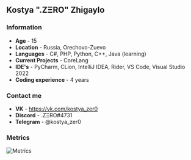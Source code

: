 ## Kostya ".ZΞRO" Zhigaylo
### Information
- **Age** - 15
- **Location** - Russia, Orechovo-Zuevo
- **Languages** - C#, PHP, Python, C++, Java (learning)
- **Current Projects** - CoreLang
- **IDE's** - PyCharm, CLion, IntelliJ IDEA, Rider, VS Code, Visual Studio 2022
- **Coding experience** - 4 years

### Contact me
- **VK** - https://vk.com/kostya_zer0
- **Discord** - .ZΞRO#4731
- **Telegram** - @kostya_zer0

### Metrics
![Metrics](https://metrics.lecoq.io/kostya-zero?template=classic&repositories=1&languages=1&achievements=1&repositories=100&repositories.batch=100&repositories.forks=false&repositories.affiliations=owner&languages.limit=8&languages.threshold=0%25&languages.colors=github&languages.sections=most-used&languages.indepth=false&languages.analysis.timeout=15&languages.categories=markup%2C%20programming&languages.recent.categories=markup%2C%20programming&languages.recent.load=300&languages.recent.days=14&achievements.threshold=C&achievements.secrets=true&achievements.display=detailed&achievements.limit=0&config.timezone=Europe%2FMoscow)
